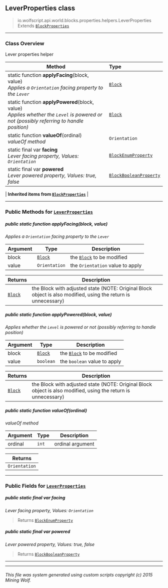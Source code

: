 ## LeverProperties __class__

>io.wolfscript.api.world.blocks.properties.helpers.LeverProperties
>Extends [`BlockProperties`](BlockProperties.md)

---

### Class Overview

Lever properties helper

Method | Type   
--- | :--- 
static function __applyFacing__(block, value) <br> _Applies a `Orientation` facing property to the `Lever`_ | [`Block`](../../Block.md)
static function __applyPowered__(block, value) <br> _Applies whether the `Level` is powered or not (possibly referring to handle position)_ | [`Block`](../../Block.md)
static function __valueOf__(ordinal) <br> _valueOf method_ | `Orientation`
static final var __facing__ <br> _Lever facing property, Values: `Orientation`_ | [`BlockEnumProperty`](../BlockEnumProperty.md)
static final var __powered__ <br> _Lever powered property, Values: true, false_ | [`BlockBooleanProperty`](../BlockBooleanProperty.md)
 |
__Inherited items from [`BlockProperties`](BlockProperties.md)__ |





---


### Public Methods for [`LeverProperties`](LeverProperties.md)

##### <a id='applyfacing'></a>public static function __applyFacing__(block, value)

_Applies a `Orientation` facing property to the `Lever`_

Argument | Type | Description  
--- | --- | --- 
block | [`Block`](../../Block.md) | the [`Block`](../../Block.md) to be modified
value | `Orientation` | the `Orientation` value to apply

Returns | Description
--- | --- 
[`Block`](../../Block.md) | the Block with adjusted state (NOTE: Original Block object is also modified, using the return is unnecessary)


##### <a id='applypowered'></a>public static function __applyPowered__(block, value)

_Applies whether the `Level` is powered or not (possibly referring to handle position)_

Argument | Type | Description  
--- | --- | --- 
block | [`Block`](../../Block.md) | the [`Block`](../../Block.md) to be modified
value | `boolean` | the `boolean` value to apply

Returns | Description
--- | --- 
[`Block`](../../Block.md) | the Block with adjusted state (NOTE: Original Block object is also modified, using the return is unnecessary)


##### <a id='valueof'></a>public static function __valueOf__(ordinal)

_valueOf method_

Argument | Type | Description  
--- | --- | --- 
ordinal | `int` | ordinal argument

Returns | 
--- | 
`Orientation` |


---

### Public Fields for [`LeverProperties`](LeverProperties.md)

##### <a id='facing'></a>public static final var __facing__

_Lever facing property, Values: `Orientation`_

>Returns
>  [`BlockEnumProperty`](../BlockEnumProperty.md)

##### <a id='powered'></a>public static final var __powered__

_Lever powered property, Values: true, false_

>Returns
>  [`BlockBooleanProperty`](../BlockBooleanProperty.md)

---


---


###### This file was system generated using custom scripts copyright (c) 2015 Mining Wolf.
	

